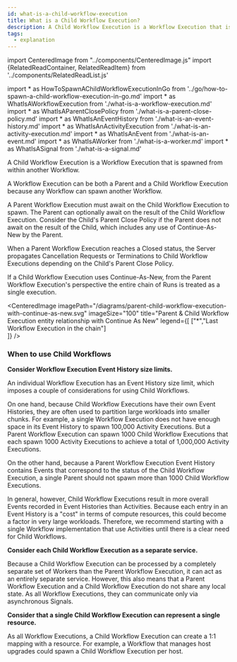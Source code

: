 ```yaml
---
id: what-is-a-child-workflow-execution
title: What is a Child Workflow Execution?
description: A Child Workflow Execution is a Workflow Execution that is spawned from within another Workflow.
tags:
  - explanation
---
```


import CenteredImage from "../components/CenteredImage.js"
import {RelatedReadContainer, RelatedReadItem} from '../components/RelatedReadList.js'

<!-- prettier-ignore -->
import * as HowToSpawnAChildWorkflowExecutionInGo from '../go/how-to-spawn-a-child-workflow-execution-in-go.md'
import * as WhatIsAWorkflowExecution from './what-is-a-workflow-execution.md'
import * as WhatIsAParentClosePolicy from './what-is-a-parent-close-policy.md'
import * as WhatIsAnEventHistory from './what-is-an-event-history.md'
import * as WhatIsAnActivityExecution from './what-is-an-activity-execution.md'
import * as WhatIsAnEvent from './what-is-an-event.md'
import * as WhatIsAWorker from './what-is-a-worker.md'
import * as WhatIsASignal from './what-is-a-signal.md'

A Child Workflow Execution is a <preview page={WhatIsAWorkflowExecution}>Workflow Execution</preview> that is spawned from within another Workflow.

A Workflow Execution can be both a Parent and a Child Workflow Execution because any Workflow can spawn another Workflow.

<CenteredImage
imagePath="/diagrams/parent-child-workflow-execution-relationship.svg"
imageSize="100"
title="Parent & Child Workflow Execution entity relationship"
/>

A Parent Workflow Execution must await on the Child Workflow Execution to spawn.
The Parent can optionally await on the result of the Child Workflow Execution.
Consider the Child's <preview page={WhatIsAParentClosePolicy}>Parent Close Policy</preview> if the Parent does not await on the result of the Child, which includes any use of Continue-As-New by the Parent.

When a Parent Workflow Execution reaches a Closed status, the Server propagates Cancellation Requests or Terminations to Child Workflow Executions depending on the Child's Parent Close Policy.

<CenteredImage
imagePath="/diagrams/parent-close-policy.svg"
imageSize="75"
title="Parent Close Policy entity relationship"
/>

If a Child Workflow Execution uses Continue-As-New, from the Parent Workflow Execution's perspective the entire chain of Runs is treated as a single execution.

<CenteredImage
imagePath="/diagrams/parent-child-workflow-execution-with-continue-as-new.svg"
imageSize="100"
title="Parent & Child Workflow Execution entity relationship with Continue As New"
legend={[
["*","Last Workflow Execution in the chain"]  
]}
/>

### When to use Child Workflows

**Consider Workflow Execution Event History size limits.**

An individual Workflow Execution has an <preview page={WhatIsAnEventHistory}>Event History</preview> size limit, which imposes a couple of considerations for using Child Workflows.

On one hand, because Child Workflow Executions have their own Event Histories, they are often used to partition large workloads into smaller chunks.
For example, a single Workflow Execution does not have enough space in its Event History to spawn 100,000 <preview page={WhatIsAnActivityExecution}>Activity Executions</preview>.
But a Parent Workflow Execution can spawn 1000 Child Workflow Executions that each spawn 1000 Activity Executions to achieve a total of 1,000,000 Activity Executions.

On the other hand, because a Parent Workflow Execution Event History contains <preview page={WhatIsAnEvent}>Events</preview> that correspond to the status of the Child Workflow Execution, a single Parent should not spawn more than 1000 Child Workflow Executions.

In general, however, Child Workflow Executions result in more overall Events recorded in Event Histories than Activities.
Because each entry in an Event History is a "cost" in terms of compute resources, this could become a factor in very large workloads.
Therefore, we recommend starting with a single Workflow implementation that use Activities until there is a clear need for Child Workflows.

**Consider each Child Workflow Execution as a separate service.**

Because a Child Workflow Execution can be processed by a completely separate set of <preview page={WhatIsAWorker}>Workers</preview> than the Parent Workflow Execution, it can act as an entirely separate service.
However, this also means that a Parent Workflow Execution and a Child Workflow Execution do not share any local state.
As all Workflow Executions, they can communicate only via asynchronous <preview page={WhatIsASignal}>Signals</preview>.

**Consider that a single Child Workflow Execution can represent a single resource.**

As all Workflow Executions, a Child Workflow Execution can create a 1:1 mapping with a resource.
For example, a Workflow that manages host upgrades could spawn a Child Workflow Execution per host.

<!-- TODO convert Java & PHP docs to "how to spawn Child Workflow Executions in *" content and add links here-->

<RelatedReadContainer>
  <RelatedReadItem page={HowToSpawnAChildWorkflowExecutionInGo} />
</RelatedReadContainer>
